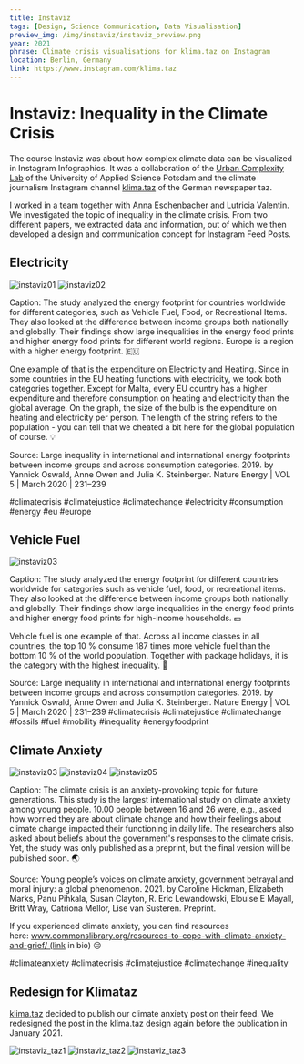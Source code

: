 ```yaml
---
title: Instaviz
tags: [Design, Science Communication, Data Visualisation]
preview_img: /img/instaviz/instaviz_preview.png
year: 2021
phrase: Climate crisis visualisations for klima.taz on Instagram
location: Berlin, Germany
link: https://www.instagram.com/klima.taz
---
```


# Instaviz: Inequality in the Climate Crisis

The course Instaviz was about how complex climate data can be visualized in Instagram Infographics. It was a collaboration of the [Urban Complexity Lab](https://uclab.fh-potsdam.de/) of the University of Applied Science Potsdam and the climate journalism Instagram channel [klima.taz](https://www.instagram.com/klima.taz) of the German newspaper taz.

I worked in a team together with Anna Eschenbacher and Lutricia Valentin. We investigated the topic of inequality in the climate crisis. From two different papers, we extracted data and information, out of which we then developed a design and communication concept for Instagram Feed Posts.

## Electricity

![instaviz01](/img/instaviz/instaviz01.png)
![instaviz02](/img/instaviz/instaviz02.png)

Caption:
The study analyzed the energy footprint for countries worldwide for different categories, such as Vehicle Fuel, Food, or Recreational Items. They also looked at the difference between income groups both nationally and globally. Their findings show large inequalities in the energy food prints and higher energy food prints for different world regions. Europe is a region with a higher energy footprint. 🇪🇺

One example of that is the expenditure on Electricity and Heating. Since in some countries in the EU heating functions with electricity, we took both categories together. Except for Malta, every EU country has a higher expenditure and therefore consumption on heating and electricity than the global average. On the graph, the size of the bulb is the expenditure on heating and electricity per person. The length of the string refers to the population - you can tell that we cheated a bit here for the global population of course. 💡

Source: Large inequality in international and international energy footprints between income groups and across consumption categories. 2019. by Yannick Oswald, Anne Owen and Julia K. Steinberger. Nature Energy | VOL 5 | March 2020 | 231–239

#climatecrisis #climatejustice #climatechange #electricity #consumption #energy #eu #europe

## Vehicle Fuel

![instaviz03](/img/instaviz/output.gif)

Caption:
The study analyzed the energy footprint for different countries worldwide for categories such as vehicle fuel, food, or recreational items. They also looked at the difference between income groups both nationally and globally. Their findings show large inequalities in the energy food prints and higher energy food prints for high-income households. 💵

Vehicle fuel is one example of that. Across all income classes in all countries, the top 10 % consume 187 times more vehicle fuel than the bottom 10 % of the world population. Together with package holidays, it is the category with the highest inequality. 🚗

Source: Large inequality in international and international energy footprints between income groups and across consumption categories. 2019. by Yannick Oswald, Anne Owen and Julia K. Steinberger. Nature Energy | VOL 5 | March 2020 | 231–239
#climatecrisis #climatejustice #climatechange #fossils #fuel #mobility #inequality #energyfoodprint

## Climate Anxiety

![instaviz03](/img/instaviz/instaviz03.png)
![instaviz04](/img/instaviz/instaviz04.png)
![instaviz05](/img/instaviz/instaviz05.png)

Caption:
The climate crisis is an anxiety-provoking topic for future generations. This study is the largest international study on climate anxiety among young people. 10.00 people between 16 and 26 were, e.g., asked how worried they are about climate change and how their feelings about climate change impacted their functioning in daily life. The researchers also asked about beliefs about the government's responses to the climate crisis. Yet, the study was only published as a preprint, but the final version will be published soon. 🌏

Source: Young people’s voices on climate anxiety, government betrayal and moral injury: a global phenomenon. 2021. by Caroline Hickman, Elizabeth Marks, Panu Pihkala, Susan Clayton, R. Eric Lewandowski, Elouise E Mayall, Britt Wray, Catriona Mellor, Lise van Susteren. Preprint.

If you experienced climate anxiety, you can find resources here: www.commonslibrary.org/resources-to-cope-with-climate-anxiety-and-grief/ (link in bio) 😔

#climateanxiety #climatecrisis #climatejustice #climatechange #inequality

## Redesign for Klimataz

[klima.taz](https://www.instagram.com/klima.taz) decided to publish our climate anxiety post on their feed. We redesigned the post in the klima.taz design again before the publication in January 2021.

![instaviz_taz1](/img/instaviz/instaviz_taz1.png)
![instaviz_taz2](/img/instaviz/instaviz_taz2.png)
![instaviz_taz3](/img/instaviz/instaviz_taz3.png)
